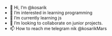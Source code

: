 - 👋 Hi, I’m @kosarik
- 👀 I’m interested in learning programming
- 🌱 I’m currently learning js
- 💞️ I’m looking to collaborate on junior projects.
- 📫 How to reach me telegram nik @kosarikMars

<!---
kosarik/kosarik is a ✨ special ✨ repository because its `README.md` (this file) appears on your GitHub profile.
You can click the Preview link to take a look at your changes.
--->
